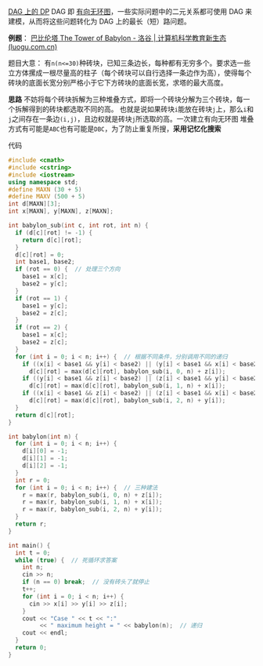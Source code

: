 [DAG 上的 DP](https://oi-wiki.org/dp/dag/)
DAG 即 [有向无环图](https://oi-wiki.org/graph/dag/)，一些实际问题中的二元关系都可使用 DAG 来建模，从而将这些问题转化为 DAG 上的最长（短）路问题。

**例题**：
[巴比伦塔 The Tower of Babylon - 洛谷 | 计算机科学教育新生态 (luogu.com.cn)](https://www.luogu.com.cn/problem/UVA437)

题目大意：
有`n(n<=30)`种砖块，已知三条边长，每种都有无穷多个。要求选一些立方体摞成一根尽量高的柱子（每个砖块可以自行选择一条边作为高），使得每个砖块的底面长宽分别严格小于它下方砖块的底面长宽，求塔的最大高度。

**思路**
不妨将每个砖块拆解为三种堆叠方式，即将一个砖块分解为三个砖块，每一个拆解得到的砖块都选取不同的高。
也就是说如果砖块`i`能放在砖块`j`上，那么`i`和`j`之间存在一条边`(i,j)`，且边权就是砖块`j`所选取的高。一次建立有向无环图
堆叠方式有可能是`ABC`也有可能是`DBC`，为了防止重复所搜，**采用记忆化搜索**

代码
```cpp
#include <cmath>
#include <cstring>
#include <iostream>
using namespace std;
#define MAXN (30 + 5)
#define MAXV (500 + 5)
int d[MAXN][3];
int x[MAXN], y[MAXN], z[MAXN];

int babylon_sub(int c, int rot, int n) {
  if (d[c][rot] != -1) {
    return d[c][rot];
  }
  d[c][rot] = 0;
  int base1, base2;
  if (rot == 0) {  // 处理三个方向
    base1 = x[c];
    base2 = y[c];
  }
  if (rot == 1) {
    base1 = y[c];
    base2 = z[c];
  }
  if (rot == 2) {
    base1 = x[c];
    base2 = z[c];
  }
  for (int i = 0; i < n; i++) {  // 根据不同条件，分别调用不同的递归
    if ((x[i] < base1 && y[i] < base2) || (y[i] < base1 && x[i] < base2))
      d[c][rot] = max(d[c][rot], babylon_sub(i, 0, n) + z[i]);
    if ((y[i] < base1 && z[i] < base2) || (z[i] < base1 && y[i] < base2))
      d[c][rot] = max(d[c][rot], babylon_sub(i, 1, n) + x[i]);
    if ((x[i] < base1 && z[i] < base2) || (z[i] < base1 && x[i] < base2))
      d[c][rot] = max(d[c][rot], babylon_sub(i, 2, n) + y[i]);
  }
  return d[c][rot];
}

int babylon(int n) {
  for (int i = 0; i < n; i++) {
    d[i][0] = -1;
    d[i][1] = -1;
    d[i][2] = -1;
  }
  int r = 0;
  for (int i = 0; i < n; i++) {  // 三种建法
    r = max(r, babylon_sub(i, 0, n) + z[i]);
    r = max(r, babylon_sub(i, 1, n) + x[i]);
    r = max(r, babylon_sub(i, 2, n) + y[i]);
  }
  return r;
}

int main() {
  int t = 0;
  while (true) {  // 死循环求答案
    int n;
    cin >> n;
    if (n == 0) break;  // 没有砖头了就停止
    t++;
    for (int i = 0; i < n; i++) {
      cin >> x[i] >> y[i] >> z[i];
    }
    cout << "Case " << t << ":"
         << " maximum height = " << babylon(n);  // 递归
    cout << endl;
  }
  return 0;
}
```